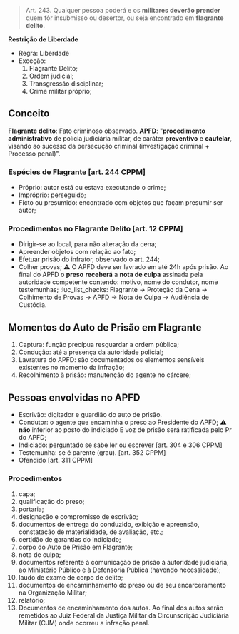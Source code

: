 > Art. 243. Qualquer pessoa poderá e os **militares deverão prender** quem fôr insubmisso ou desertor, ou seja encontrado em **flagrante delito**.

**Restrição de Liberdade**
- Regra: Liberdade
- Exceção:
	1. Flagrante Delito;
	2. Ordem judicial;
	3. Transgressão disciplinar;
	4. Crime militar próprio;
## Conceito
**Flagrante delito**: Fato criminoso observado.
**APFD**: "**procedimento administrativo** de polícia judiciária militar, de caráter **preventivo** e **cautelar**, visando ao sucesso da persecução criminal (investigação criminal +  Processo penal)".
### Espécies de Flagrante [art. 244 CPPM]
- Próprio: autor está ou estava executando o crime;
- Impróprio: perseguido;
- Ficto ou presumido: encontrado com objetos que façam presumir ser autor;
### Procedimentos no Flagrante Delito [art. 12 CPPM]
- Dirigir-se ao local, para não alteração da cena;
- Apreender objetos com relação ao fato;
- Efetuar prisão do infrator, observado o art. 244;
- Colher provas;
⚠️ O APFD deve ser lavrado em até 24h após prisão.
Ao final do APFD o **preso** **receberá** a **nota de culpa** assinada pela autoridade competente contendo: motivo, nome do condutor, nome testemunhas;
:luc_list_checks: Flagrante -> Proteção da Cena -> Colhimento de Provas -> APFD -> Nota de Culpa -> Audiência de Custódia.

## Momentos do Auto de Prisão em Flagrante
1. Captura: função precípua resguardar a ordem pública;
2. Condução: até a presença da autoridade policial;
3. Lavratura do APFD: são documentados os elementos sensíveis existentes no momento da infração;
4. Recolhimento à prisão: manutenção do agente no cárcere;
## Pessoas envolvidas no APFD
- Escrivão: digitador e guardião do auto de prisão.
- Condutor: o agente que encaminha o preso ao Presidente do APFD;
⚠️ **não** inferior ao posto do indiciado E voz de prisão será ratificada pelo Pr do APFD;
- Indiciado: perguntado se sabe ler ou escrever [art. 304 e 306 CPPM]
- Testemunha: se é parente (grau). [art. 352 CPPM]
- Ofendido [art. 311 CPPM]
### Procedimentos
1. capa;
2. qualificação do preso;
3. portaria;
4. designação e compromisso de escrivão;
5. documentos de entrega do conduzido, exibição e apreensão, constatação de
materialidade, de avaliação, etc.;
6. certidão de garantias do indiciado;
7. corpo do Auto de Prisão em Flagrante;
8. nota de culpa;
9. documentos referente à comunicação de prisão à autoridade judiciária, ao Ministério
Público e à Defensoria Pública (havendo necessidade);
10. laudo de exame de corpo de delito;
11. documentos de encaminhamento do preso ou de seu encarceramento na Organização
Militar;
12. relatório;
13. Documentos de encaminhamento dos autos.
Ao final dos autos serão remetidos ao Juiz Federal da Justiça Militar da Circunscrição Judiciária Militar (CJM) onde ocorreu a infração penal.